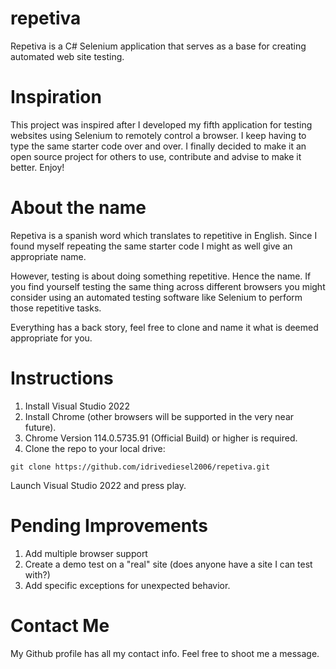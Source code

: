 # repetiva
Repetiva is a C# Selenium application that serves as a base for creating automated web site testing.

# Inspiration
This project was inspired after I developed my fifth application for testing websites using Selenium to remotely control a browser. I keep having to type the same starter code over and over. I finally decided to make it an open source project for others to use, contribute and advise to make it better. Enjoy!

# About the name
Repetiva is a spanish word which translates to repetitive in English. Since I found myself repeating the same starter code I might as well give an appropriate name.

However, testing is about doing something repetitive. Hence the name. If you find yourself testing the same thing across different browsers you might consider using an automated testing software like Selenium to perform those repetitive tasks.

Everything has a back story, feel free to clone and name it what is deemed appropriate for you.

# Instructions
1. Install Visual Studio 2022
1. Install Chrome (other browsers will be supported in the very near future).
1. Chrome Version 114.0.5735.91 (Official Build) or higher is required.
1. Clone the repo to your local drive:
```
git clone https://github.com/idrivediesel2006/repetiva.git
```
Launch Visual Studio 2022 and press play.

# Pending Improvements
1. Add multiple browser support
1. Create a demo test on a "real" site (does anyone have a site I can test with?)
1. Add specific exceptions for unexpected behavior.

# Contact Me
 My Github profile has all my contact info. Feel free to shoot me a message.